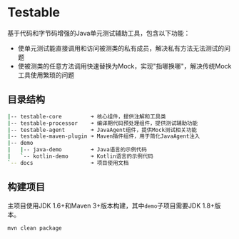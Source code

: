 # Testable

基于代码和字节码增强的Java单元测试辅助工具，包含以下功能：

- 使单元测试能直接调用和访问被测类的私有成员，解决私有方法无法测试的问题
- 使被测类的任意方法调用快速替换为Mock，实现"指哪换哪"，解决传统Mock工具使用繁琐的问题

## 目录结构

```bash
|-- testable-core         ➜ 核心组件，提供注解和工具类
|-- testable-processor    ➜ 编译期代码预处理组件，提供测试辅助功能
|-- testable-agent        ➜ JavaAgent组件，提供Mock测试相关功能
|-- testable-maven-plugin ➜ Maven插件组件，用于简化JavaAgent注入
|-- demo
|   |-- java-demo         ➜ Java语言的示例代码
|   `-- kotlin-demo       ➜ Kotlin语言的示例代码
`-- docs                  ➜ 项目使用文档
```

## 构建项目

主项目使用JDK 1.6+和Maven 3+版本构建，其中`demo`子项目需要JDK 1.8+版本。

```bash
mvn clean package
```
